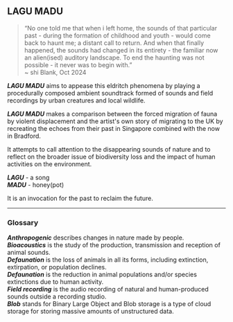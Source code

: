 ## LAGU MADU

> “No one told me that when i left home, the sounds of that particular past - during the formation of childhood and youth - would come back to haunt me; a distant call to return. And when that finally happened, the sounds had changed in its entirety - the familiar now an alien(ised) auditory landscape.
> To end the haunting was not possible - it never was to begin with.”  
> ~ shi Blank, Oct 2024

**_LAGU MADU_** aims to appease this eldritch phenomena by playing a procedurally composed ambient soundtrack formed of sounds and field recordings by urban creatures and local wildlife.

**_LAGU MADU_** makes a comparison between the forced migration of fauna by violent displacement and the artist's own story of migrating to the UK by recreating the echoes from their past in Singapore combined with the now in Bradford.

It attempts to call attention to the disappearing sounds of nature and to reflect on the broader issue of biodiversity loss and the impact of human activities on the environment.

**_LAGU_**  - a song  
**_MADU_** - honey(pot)

It is an invocation for the past to reclaim the future.


---


### Glossary

**_Anthropogenic_** describes changes in nature made by people.  
**_Bioacoustics_** is the study of the production, transmission and reception of animal sounds.  
**_Defaunation_** is the loss of animals in all its forms, including extinction, extirpation, or population declines.  
**_Defaunation_** is the reduction in animal populations and/or species extinctions due to human activity.  
**_Field recording_** is the audio recording of natural and human-produced sounds outside a recording studio.  
**_Blob_** stands for Binary Large Object and Blob storage is a type of cloud storage for storing massive amounts of unstructured data.
